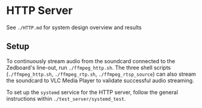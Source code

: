 # HTTP Server

See `./HTTP.md` for system design overview and results

## Setup

To continuously stream audio from the soundcard connected to the Zedboard's line-out, run `./ffmpeg_http.sh`. The three shell scripts (`./ffmpeg_http.sh`, `./ffmpeg_rtp.sh`, `./ffmpeg_rtsp_source`) can also stream the soundcard to VLC Media Player to validate successful audio streaming.

To set up the `systemd` service for the HTTP server, follow the general instructions within `./test_server/systemd_test`.

